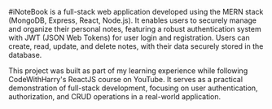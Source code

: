 #iNoteBook is a full-stack web application developed using the MERN stack (MongoDB, Express, React, Node.js). It enables users to securely manage and organize their personal notes, featuring a robust authentication system with JWT (JSON Web Tokens) for user login and registration. Users can create, read, update, and delete notes, with their data securely stored in the database.

This project was built as part of my learning experience while following CodeWithHarry's ReactJS course on YouTube. It serves as a practical demonstration of full-stack development, focusing on user authentication, authorization, and CRUD operations in a real-world application.
